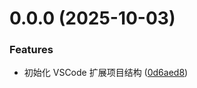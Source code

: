 # 0.0.0 (2025-10-03)


### Features

* 初始化 VSCode 扩展项目结构 ([0d6aed8](https://github.com/joygqz/vscode-extension-template/commit/0d6aed8cf0301b92488ad90544b08c6a548b02c1))



